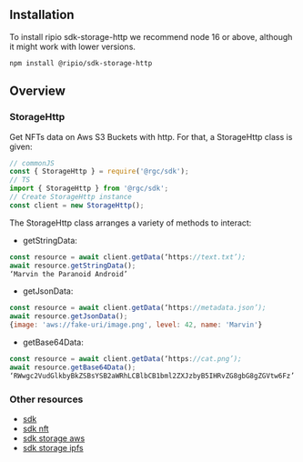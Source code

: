 ## Installation

To install ripio sdk-storage-http we recommend node 16 or above, although it might work with lower versions.

```
npm install @ripio/sdk-storage-http
```

## Overview

### StorageHttp

Get NFTs data on Aws S3 Buckets with http. For that, a StorageHttp class is given:

```javascript
// commonJS
const { StorageHttp } = require('@rgc/sdk');
// TS
import { StorageHttp } from '@rgc/sdk';
// Create StorageHttp instance
const client = new StorageHttp();
```

The StorageHttp class arranges a variety of methods to interact:

- getStringData:

```javascript
const resource = await client.getData(‘https://text.txt’);
await resource.getStringData();
‘Marvin the Paranoid Android’
```

- getJsonData:

```javascript
const resource = await client.getData(‘https://metadata.json’);
await resource.getJsonData();
{image: 'aws://fake-uri/image.png', level: 42, name: 'Marvin'}
```

- getBase64Data:

```javascript
const resource = await client.getData(‘https://cat.png’);
await resource.getBase64Data();
‘RWwgc2VudGlkbyBkZSBsYSB2aWRhLCBlbCB1bml2ZXJzbyB5IHRvZG8gbG8gZGVtw6Fz’
```

### Other resources

- [sdk](https://ripio.github.io/sdkjs/sdk)
- [sdk nft](https://ripio.github.io/sdkjs/sdk-nft)
- [sdk storage aws](https://ripio.github.io/sdkjs/sdk-storage-aws)
- [sdk storage ipfs](https://ripio.github.io/sdkjs/sdk-storage-ipfs)